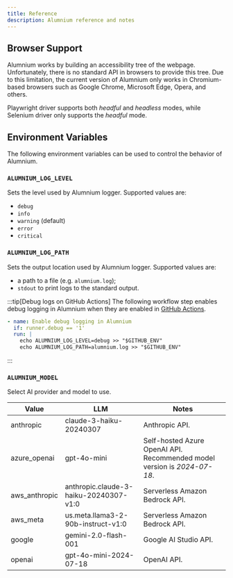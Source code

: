 ```yaml
---
title: Reference
description: Alumnium reference and notes
---
```


## Browser Support

Alumnium works by building an accessibility tree of the webpage. Unfortunately, there is no standard API in browsers to provide this tree. Due to this limitation, the current version of Alumnium only works in Chromium-based browsers such as Google Chrome, Microsoft Edge, Opera, and others.

Playwright driver supports both *headful* and *headless* modes, while Selenium driver only supports the *headful* mode.

## Environment Variables

The following environment variables can be used to control the behavior of Alumnium.

### `ALUMNIUM_LOG_LEVEL`

Sets the level used by Alumnium logger. Supported values are:

- `debug`
- `info`
- `warning` (default)
- `error`
- `critical`

### `ALUMNIUM_LOG_PATH`

Sets the output location used by Alumnium logger. Supported values are:

- a path to a file (e.g. `alumnium.log`);
- `stdout` to print logs to the standard output.

:::tip[Debug logs on GitHub Actions]
The following workflow step enables debug logging in Alumnium when they are enabled in [GitHub Actions][1].

```yaml title=".github/workflows/ci.yml"
- name: Enable debug logging in Alumnium
  if: runner.debug == '1'
  run: |
    echo ALUMNIUM_LOG_LEVEL=debug >> "$GITHUB_ENV"
    echo ALUMNIUM_LOG_PATH=alumnium.log >> "$GITHUB_ENV"
```
:::

### `ALUMNIUM_MODEL`

Select AI provider and model to use.

| Value         | LLM                                    | Notes                                                                    |
| ------------- | -------------------------------------- | ------------------------------------------------------------------------ |
| anthropic     | claude-3-haiku-20240307                | Anthropic API.                                                           |
| azure_openai  | gpt-4o-mini                            | Self-hosted Azure OpenAI API. Recommended model version is _2024-07-18_. |
| aws_anthropic | anthropic.claude-3-haiku-20240307-v1:0 | Serverless Amazon Bedrock API.                                           |
| aws_meta      | us.meta.llama3-2-90b-instruct-v1:0     | Serverless Amazon Bedrock API.                                           |
| google        | gemini-2.0-flash-001                   | Google AI Studio API.                                                    |
| openai        | gpt-4o-mini-2024-07-18                 | OpenAI API.                                                              |

[1]: https://docs.github.com/en/actions/monitoring-and-troubleshooting-workflows/troubleshooting-workflows/enabling-debug-logging
